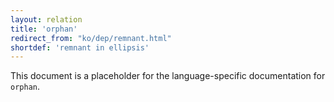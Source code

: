 ```yaml
---
layout: relation
title: 'orphan'
redirect_from: "ko/dep/remnant.html"
shortdef: 'remnant in ellipsis'
---
```


This document is a placeholder for the language-specific documentation
for `orphan`.

